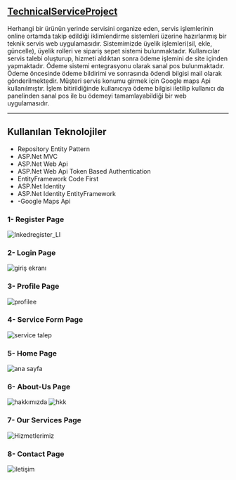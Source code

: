 ## <a href="https://github.com/serkanozsoz/Technical-Service-Project">TechnicalServiceProject</a>

Herhangi bir ürünün yerinde servisini organize eden, servis işlemlerinin online ortamda takip edildiği
iklimlendirme sistemleri üzerine hazırlanmış bir teknik servis web uygulamasıdır. Sistemimizde üyelik işlemleri(sil, ekle, güncelle), üyelik rolleri ve sipariş sepet sistemi bulunmaktadır. Kullanıcılar servis talebi oluşturup, hizmeti aldıktan sonra ödeme işlemini de site içinden yapmaktadır. Ödeme sistemi entegrasyonu olarak sanal pos bulunmaktadır. Ödeme öncesinde ödeme bildirimi ve sonrasında ödendi bilgisi mail
olarak gönderilmektedir. Müşteri servis konumu girmek için Google maps Api kullanılmıştır.  İşlem bitirildiğinde kullanıcıya ödeme bilgisi iletilip kullanıcı da panelinden sanal pos ile bu ödemeyi tamamlayabildiği bir web uygulamasıdır.

----------

## Kullanılan Teknolojiler ##

 - Repository Entity Pattern
 - ASP.Net MVC 
 - ASP.Net Web Api 
 - ASP.Net Web Api Token Based Authentication
 - EntityFramework Code First
 - ASP.Net Identity
 - ASP.Net Identity EntityFramework
 - -Google Maps Api
 
 ### 1- Register Page
 ![Inkedregister_LI](https://user-images.githubusercontent.com/100076932/172198569-a4fc5175-080c-4467-9b96-d42a166d2e2a.jpg)
 
 ### 2- Login Page
 ![giriş ekranı](https://user-images.githubusercontent.com/100076932/172198736-6cbc53e0-b094-44ea-b392-811e9810e16c.png)
 
 ### 3- Profile Page
![profilee](https://user-images.githubusercontent.com/100076932/172199293-23b3bc27-6e23-45fd-92c6-2c03f057932a.jpg)
 
 ### 4- Service Form Page
![service talep](https://user-images.githubusercontent.com/100076932/172199090-e6fbc148-a3b4-40bb-9cea-2f12c1afa41e.jpg)

 ### 5- Home Page
![ana sayfa](https://user-images.githubusercontent.com/100076932/172199628-bfe7a364-c9a1-4639-a6b3-7230229c4eb6.png)

 ### 6- About-Us Page
![hakkımızda](https://user-images.githubusercontent.com/100076932/172199773-b9a23307-4c9c-4e87-9103-71967ba8233a.png)
![hkk](https://user-images.githubusercontent.com/100076932/172199837-8bd0e78f-6493-49d1-b518-a5cc1ac52d9d.png)

 ### 7- Our Services Page
![Hizmetlerimiz](https://user-images.githubusercontent.com/100076932/172200038-8ac3d8fc-b5a8-4d15-a5a7-f832326203bb.png)

 ### 8- Contact Page
![iletişim](https://user-images.githubusercontent.com/100076932/172200206-829491b2-28d3-4f7f-926b-072f630c8f7f.png)

 
